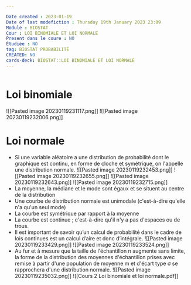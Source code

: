 ```yaml
---

Date created : 2023-01-19
Date of last modefiction : Thursday 19th January 2023 23:09
Module : BIOSTAT
Cour : LOI BINOMIALE ET LOI NORMALE
Present dans le coure : NO
Étudiée : NO
tag: BIOSTAT PROBABILITÉ
CREATED: NO  
cards-deck: BIOSTAT::LOI BINOMIALE ET LOI NORMALE
---
```

```toc
```
# Loi binomiale
![[Pasted image 20230119231117.png]]
![[Pasted image 20230119232006.png]]
# Loi normale
- Si une variable aléatoire a une distribution de probabilité dont le graphique est continu, en forme de cloche et symétrique, on l'appelle une distribution normale.
![[Pasted image 20230119232453.png]]
![[Pasted image 20230119232655.png]]
![[Pasted image 20230119232643.png]]
![[Pasted image 20230119232715.png]]
- La moyenne, la médiane et le mode sont égaux et se situent au centre de la distribution
-  Une courbe de distribution normale est unimodale (c'est-à-dire qu'elle n'a qu'un seul mode)
-  La courbe est symétrique par rapport à la moyenne
-  La courbe est continue ; c'est-à-dire qu'il n'y a pas d'espaces ou de trous.
- Il est important de savoir qu’un calcul de probabilité dans le cadre de lois continues est un calcul d’aire et donc d’intégrale.
![[Pasted image 20230119233429.png]]
![[Pasted image 20230119233524.png]]
- Au fur et à mesure que la taille de l'échantillon n augmente sans limite, la forme de la distribution des moyennes d'échantillon prises avec remise à partir d'une population de moyenne m et d'écart type σ se rapprochera d'une distribution normale.
![[Pasted image 20230119235032.png]]
![[Cours 2 Loi binomiale et loi normale.pdf]]
